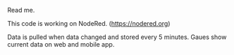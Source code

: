 Read me.

This code is working on NodeRed. (https://nodered.org)

Data is pulled when data changed and stored every 5 minutes.
Gaues show current data on web and mobile app.
